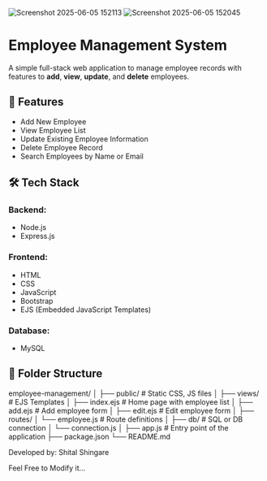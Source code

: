 
![Screenshot 2025-06-05 152113](https://github.com/user-attachments/assets/5176fa86-33e2-4423-ab16-f9f216717d73)
![Screenshot 2025-06-05 152045](https://github.com/user-attachments/assets/f6866e37-995d-4905-af88-5a0e5785f2ee)


# Employee Management System

A simple full-stack web application to manage employee records with features to **add**, **view**, **update**, and **delete** employees.

## 🚀 Features

- Add New Employee  
- View Employee List  
- Update Existing Employee Information  
- Delete Employee Record  
- Search Employees by Name or Email

## 🛠 Tech Stack

### Backend:
- Node.js
- Express.js

### Frontend:
- HTML
- CSS
- JavaScript
- Bootstrap
- EJS (Embedded JavaScript Templates)

### Database:
- MySQL


## 📁 Folder Structure



employee-management/
│
├── public/                  # Static CSS, JS files
│
├── views/                  # EJS Templates
│   ├── index.ejs           # Home page with employee list
│   ├── add.ejs             # Add employee form
│   ├── edit.ejs            # Edit employee form
│
├── routes/
│   └── employee.js         # Route definitions
│
├── db/                     # SQL or DB connection
│   └── connection.js
│
├── app.js                  # Entry point of the application
├── package.json
└── README.md




Developed by: Shital Shingare

Feel Free to Modify it...




